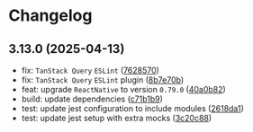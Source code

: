 # Changelog

## 3.13.0 (2025-04-13)

* fix: `TanStack Query` `ESLint` ([7628570](https://github.com/EslamElMeniawy/react-native-temp/commit/7628570))
* fix: `TanStack Query` `ESLint` plugin ([8b7e70b](https://github.com/EslamElMeniawy/react-native-temp/commit/8b7e70b))
* feat: upgrade `ReactNative` to version `0.79.0` ([40a0b82](https://github.com/EslamElMeniawy/react-native-temp/commit/40a0b82))
* build: update dependencies ([c71b1b9](https://github.com/EslamElMeniawy/react-native-temp/commit/c71b1b9))
* test: update jest configuration to include modules ([2618da1](https://github.com/EslamElMeniawy/react-native-temp/commit/2618da1))
* test: update jest setup with extra mocks ([3c20c88](https://github.com/EslamElMeniawy/react-native-temp/commit/3c20c88))
